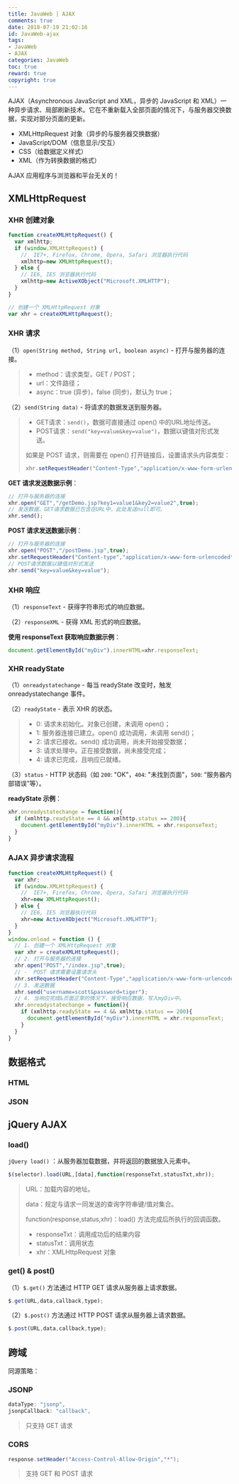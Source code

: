 ```yaml
---
title: JavaWeb | AJAX
comments: true
date: 2018-07-19 21:02:16
id: JavaWeb-ajax
tags: 
- JavaWeb 
- AJAX
categories: JavaWeb
toc: true
reward: true
copyright: true
---
```


<!--# AJAX-->

AJAX（Asynchronous JavaScript and XML，异步的 JavaScript 和 XML）一种异步请求、局部刷新技术。它在不重新载入全部页面的情况下，与服务器交换数据，实现对部分页面的更新。

<!--more-->

- XMLHttpRequest 对象（异步的与服务器交换数据）
- JavaScript/DOM（信息显示/交互）
- CSS（给数据定义样式）
- XML（作为转换数据的格式）

AJAX 应用程序与浏览器和平台无关的！

## XMLHttpRequest

### XHR 创建对象

```js
function createXMLHttpRequest() {
  var xmlhttp;
  if (window.XMLHttpRequest) {
    //  IE7+, Firefox, Chrome, Opera, Safari 浏览器执行代码
    xmlhttp=new XMLHttpRequest();
  } else {
    // IE6, IE5 浏览器执行代码
    xmlhttp=new ActiveXObject("Microsoft.XMLHTTP");
  }
}
```

```js
// 创建一个 XMLHttpRequest 对象
var xhr = createXMLHttpRequest();
```

### XHR 请求

（1）`open(String method, String url, boolean async)` - 打开与服务器的连接。

> - method：请求类型，GET / POST；
> - url：文件路径；
> - async：true (异步)，false (同步)，默认为 true；

（2）`send(String data)`  - 将请求的数据发送到服务器。

> - GET请求：`send()`，数据可直接通过 open() 中的URL地址传送。
> - POST请求：`send("key=value&key=value")`，数据以键值对形式发送。
>
> 如果是 POST 请求，则需要在 open() 打开链接后，设置请求头内容类型：
>
> ```js
> xhr.setRequestHeader("Content-Type","application/x-www-form-urlencoded");
> ```

**GET 请求发送数据示例**：

```js
// 打开与服务器的连接
xhr.open("GET","/getDemo.jsp?key1=value1&key2=value2",true);
// 发送数据，GET请求数据已包含在URL中，此处发送null即可。
xhr.send();
```

**POST 请求发送数据示例**：

```js
// 打开与服务器的连接
xhr.open("POST","/postDemo.jsp",true);
xhr.setRequestHeader("Content-type","application/x-www-form-urlencoded");
// POST请求数据以键值对形式发送
xhr.send("key=value&key=value");
```

### XHR 响应

（1）`responseText` - 获得字符串形式的响应数据。

（2）`responseXML` - 获得 XML 形式的响应数据。

**使用 responseText 获取响应数据示例**：

```js
document.getElementById("myDiv").innerHTML=xhr.responseText;
```

### XHR readyState

（1）`onreadystatechange` - 每当 readyState 改变时，触发 onreadystatechange 事件。

（2）`readyState` - 表示 XHR 的状态。

> - 0: 请求未初始化。对象已创建，未调用 open()；
> - 1: 服务器连接已建立。open() 成功调用，未调用 send()；
> - 2: 请求已接收。send() 成功调用，尚未开始接受数据；
> - 3: 请求处理中。正在接受数据，尚未接受完成；
> - 4: 请求已完成，且响应已就绪。

（3）`status` - HTTP 状态码（如 `200`: "OK"，`404`: "未找到页面"，`500`: “服务器内部错误”等）。

**readyState 示例**：

```js
xhr.onreadystatechange = function(){
  if (xmlhttp.readyState == 4 && xmlhttp.status == 200){
    document.getElementById("myDiv").innerHTML = xhr.responseText;
  }
}
```

### AJAX 异步请求流程

```js
function createXMLHttpRequest() {
  var xhr;
  if (window.XMLHttpRequest) {
    //  IE7+, Firefox, Chrome, Opera, Safari 浏览器执行代码
    xhr=new XMLHttpRequest();
  } else {
    // IE6, IE5 浏览器执行代码
    xhr=new ActiveXObject("Microsoft.XMLHTTP");
  }
}
window.onload = function () {
  // 1. 创建一个 XMLHttpRequest 对象
  var xhr = createXMLHttpRequest();
  // 2. 打开与服务器的连接
  xhr.open("POST","/index.jsp",true);
  // -  POST 请求需要设置请求头
  xhr.setRequestHeader("Content-Type","application/x-www-form-urlencoded")
  // 3. 发送数据
  xhr.send("username=scott&password=tiger");
  // 4. 当响应完成&页面正常的情况下，接受响应数据，写入myDiv中。
  xhr.onreadystatechange = function(){
    if (xmlhttp.readyState == 4 && xmlhttp.status == 200){
      document.getElementById("myDiv").innerHTML = xhr.responseText;
    }
  }
}
```

## 数据格式

### HTML



### JSON 



## jQuery AJAX

### load()

`jQuery load()` ：从服务器加载数据，并将返回的数据放入元素中。

```js
$(selector).load(URL,[data],function(responseTxt,statusTxt,xhr));
```

> URL：加载内容的地址。
>
> data：规定与请求一同发送的查询字符串键/值对集合。 
>
> function(response,status,xhr)：load() 方法完成后所执行的回调函数。
>
> - responseTxt：调用成功后的结果内容
> - statusTxt：调用状态
> - xhr：XMLHttpRequest 对象

### get() & post()

（1）`$.get()` 方法通过 HTTP GET 请求从服务器上请求数据。

```js
$.get(URL,data,callback,type);
```

（2）`$.post()` 方法通过 HTTP POST 请求从服务器上请求数据。

```js
$.post(URL,data,callback,type);
```



## 跨域

同源策略：

### JSONP

```js
dataType: "jsonp",
jsonpCallback: "callback",
```

> 只支持 GET 请求 

### CORS

```java
response.setHeader("Access-Control-Allow-Origin","*");
```

> 支持 GET 和 POST 请求









